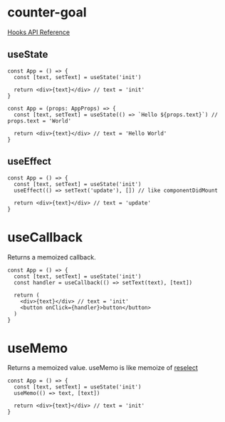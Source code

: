 # counter-goal

[Hooks API Reference](https://reactjs.org/docs/hooks-reference.html)

## useState

```tsx
const App = () => {
  const [text, setText] = useState('init')

  return <div>{text}</div> // text = 'init'
}
```

```tsx
const App = (props: AppProps) => {
  const [text, setText] = useState(() => `Hello ${props.text}`) // props.text = 'World'

  return <div>{text}</div> // text = 'Hello World'
}
```

## useEffect

```tsx
const App = () => {
  const [text, setText] = useState('init')
  useEffect(() => setText('update'), []) // like componentDidMount

  return <div>{text}</div> // text = 'update'
}
```

# useCallback

Returns a memoized callback.

```tsx
const App = () => {
  const [text, setText] = useState('init')
  const handler = useCallback(() => setText(text), [text])

  return (
    <div>{text}</div> // text = 'init'
    <button onClick={handler}>button</button>
  )
}
```

# useMemo

Returns a memoized value.
useMemo is like memoize of [reselect](https://github.com/reduxjs/reselect)

```tsx
const App = () => {
  const [text, setText] = useState('init')
  useMemo(() => text, [text])

  return <div>{text}</div> // text = 'init'
}
```

